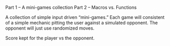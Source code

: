 Part 1 – A mini-games collection 
Part 2 – Macros vs. Functions

A collection of simple input driven “mini-games.” Each game will consistent of a simple mechanic pitting the user against a simulated opponent. The opponent will just use randomized moves.

Score kept for the player vs the opponent.
